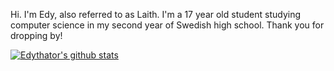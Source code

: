 Hi. I'm Edy, also referred to as Laith. I'm a 17 year old student studying computer science in my second year of Swedish high school. Thank you for dropping by!

[![Edythator's github stats](https://github-readme-stats.vercel.app/api?username=Edythator)](https://github.com/anuraghazra/github-readme-stats)

